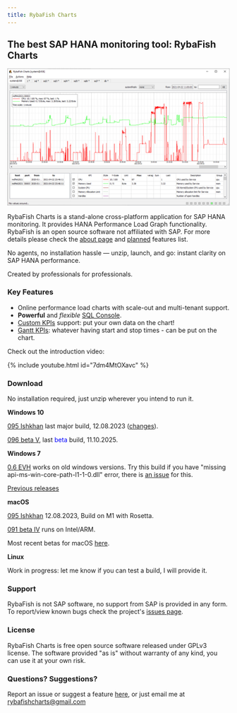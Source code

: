 ```yaml
---
title: RybaFish Charts
---
```


## The best SAP HANA monitoring tool: RybaFish Charts
![demo screen](/demoscreen07.png)

RybaFish Charts is a stand-alone cross-platform application for SAP HANA monitoring. It provides HANA Performance Load Graph functionality. RybaFish is an open source software not affiliated with SAP. For more details please check the [about page](/about) and [planned](/todo) features list.

<!-- There is a [youtube video](https://youtu.be/7dm4MtOXavc) with tool introduction. -->
<!-- [![Watch the video](https://img.youtube.com/vi/7dm4MtOXavc/default.jpg)](https://youtu.be/7dm4MtOXavc) -->

No agents, no installation hassle — unzip, launch, and go: instant clarity on SAP HANA performance. 

Created by professionals for professionals.

### Key Features
* Online performance load charts with scale-out and multi-tenant support.
* **Powerful** and _flexible_ [SQL Console](/sqlconsole).
* [Custom KPIs](/customKPI) support: put your own data on the chart!
* [Gantt KPIs](/customKPIgantt): whatever having start and stop times - can be put on the chart.

Check out the introduction video:

{% include youtube.html id="7dm4MtOXavc" %}

### Download
No installation required, just unzip wherever you intend to run it.

**Windows 10**

<!-- The most recent beta builds available [here](/changelog).  -->
  
[095 Ishkhan](https://github.com/rybafish/rybafish/releases/download/095/RybaFish_095Ishkhan.7z) last major build, 12.08.2023 ([changes](/changelog)).

[096 beta V](https://github.com/rybafish/rybafish/releases/download/096v/RybaFish_096betaV.7z), last <span style="color:blue">beta</span> build, 11.10.2025.

<!-- [091 Sig/ssl](https://github.com/rybafish/rybafish/releases/download/092sigssl/RybaFish_092sigssl.7z), previous build, 01.11.2022. -->

<!-- [0.9 Paltus](https://github.com/rybafish/rybafish/releases/download/09paltus/RybaFish_09Paltus.7z), <span style="color:blue">previous major</span> release, 17.02.2022 ([changes](/changelog)) -->

<!-- [0.8 Plotva](https://github.com/rybafish/rybafish/releases/download/08/RybaFish_08Plotva.7z), previous major release, 22.07.2021 -->

**Windows 7** 

[0.6 EVH](https://github.com/rybafish/rybafish/releases/download/06/RybaFish06evh.7z) works on old windows versions. Try this build if you have "missing api-ms-win-core-path-l1-1-0.dll" error, there is [an issue](https://github.com/rybafish/rybafish/issues/600) for this.

[Previous releases](/changelog)

**macOS**

[095 Ishkhan](https://ryba-fish.s3.eu-west-1.amazonaws.com/master_2023-09-19.zip) 12.08.2023, Build on M1 with Rosetta.

[091 beta IV](https://github.com/rybafish/rybafish/releases/download/091betaIV/RybaFish_MacOS_091betaIV.zip) runs on Intel/ARM.

Most recent betas for macOS [here](https://github.com/rybafish/rybafish/issues/771).

**Linux**

Work in progress: let me know if you can test a build, I will provide it.

### Support
RybaFish is not SAP software, no support from SAP is provided in any form. To report/view known bugs check the project's [issues page](https://github.com/rybafish/rybafish/issues).

### License
RybaFish Charts is free open source software released under GPLv3 license. The software provided "as is" without warranty of any kind, you can use it at your own risk.

### Questions? Suggestions?
Report an issue or suggest a feature [here](https://github.com/rybafish/rybafish/issues), or just email me at rybafishcharts@gmail.com
